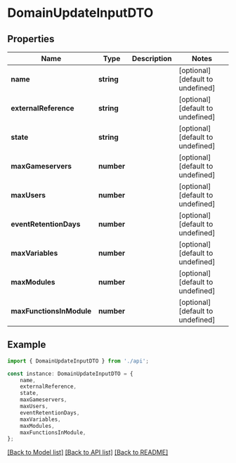 # DomainUpdateInputDTO


## Properties

Name | Type | Description | Notes
------------ | ------------- | ------------- | -------------
**name** | **string** |  | [optional] [default to undefined]
**externalReference** | **string** |  | [optional] [default to undefined]
**state** | **string** |  | [optional] [default to undefined]
**maxGameservers** | **number** |  | [optional] [default to undefined]
**maxUsers** | **number** |  | [optional] [default to undefined]
**eventRetentionDays** | **number** |  | [optional] [default to undefined]
**maxVariables** | **number** |  | [optional] [default to undefined]
**maxModules** | **number** |  | [optional] [default to undefined]
**maxFunctionsInModule** | **number** |  | [optional] [default to undefined]

## Example

```typescript
import { DomainUpdateInputDTO } from './api';

const instance: DomainUpdateInputDTO = {
    name,
    externalReference,
    state,
    maxGameservers,
    maxUsers,
    eventRetentionDays,
    maxVariables,
    maxModules,
    maxFunctionsInModule,
};
```

[[Back to Model list]](../README.md#documentation-for-models) [[Back to API list]](../README.md#documentation-for-api-endpoints) [[Back to README]](../README.md)
